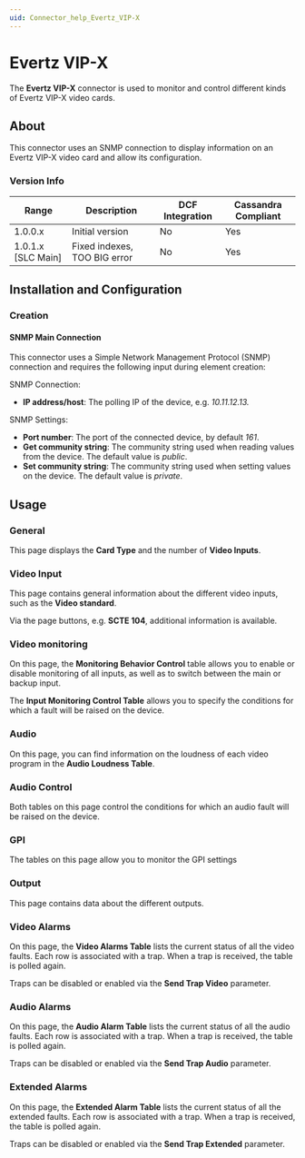 ```yaml
---
uid: Connector_help_Evertz_VIP-X
---
```


# Evertz VIP-X

The **Evertz VIP-X** connector is used to monitor and control different kinds of Evertz VIP-X video cards.

## About

This connector uses an SNMP connection to display information on an Evertz VIP-X video card and allow its configuration.

### Version Info

| Range                | Description                  | DCF Integration | Cassandra Compliant |
|----------------------|------------------------------|-----------------|---------------------|
| 1.0.0.x              | Initial version              | No              | Yes                 |
| 1.0.1.x [SLC Main]   | Fixed indexes, TOO BIG error | No              | Yes                 |

## Installation and Configuration

### Creation

#### SNMP Main Connection

This connector uses a Simple Network Management Protocol (SNMP) connection and requires the following input during element creation:

SNMP Connection:

- **IP address/host**: The polling IP of the device, e.g. *10.11.12.13.*

SNMP Settings:

- **Port number**: The port of the connected device, by default *161*.
- **Get community string**: The community string used when reading values from the device. The default value is *public*.
- **Set community string**: The community string used when setting values on the device. The default value is *private*.

## Usage

### General

This page displays the **Card Type** and the number of **Video Inputs**.

### Video Input

This page contains general information about the different video inputs, such as the **Video standard**.

Via the page buttons, e.g. **SCTE 104**, additional information is available.

### Video monitoring

On this page, the **Monitoring Behavior Control** table allows you to enable or disable monitoring of all inputs, as well as to switch between the main or backup input.

The **Input Monitoring Control Table** allows you to specify the conditions for which a fault will be raised on the device.

### Audio

On this page, you can find information on the loudness of each video program in the **Audio Loudness Table**.

### Audio Control

Both tables on this page control the conditions for which an audio fault will be raised on the device.

### GPI

The tables on this page allow you to monitor the GPI settings

### Output

This page contains data about the different outputs.

### Video Alarms

On this page, the **Video Alarms Table** lists the current status of all the video faults. Each row is associated with a trap. When a trap is received, the table is polled again.

Traps can be disabled or enabled via the **Send Trap Video** parameter.

### Audio Alarms

On this page, the **Audio Alarm Table** lists the current status of all the audio faults. Each row is associated with a trap. When a trap is received, the table is polled again.

Traps can be disabled or enabled via the **Send Trap Audio** parameter.

### Extended Alarms

On this page, the **Extended Alarm Table** lists the current status of all the extended faults. Each row is associated with a trap. When a trap is received, the table is polled again.

Traps can be disabled or enabled via the **Send Trap Extended** parameter.
